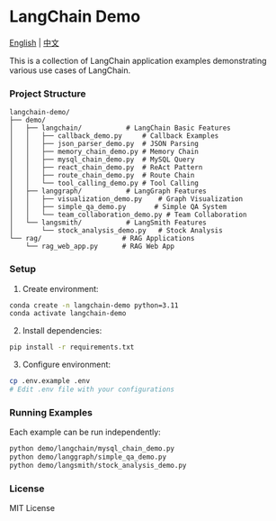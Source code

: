 # LangChain Demo

[English](README_EN.md) | [中文](README.md)

This is a collection of LangChain application examples demonstrating various use cases of LangChain.

### Project Structure

```
langchain-demo/
├── demo/
│   ├── langchain/           # LangChain Basic Features
│   │   ├── callback_demo.py     # Callback Examples
│   │   ├── json_parser_demo.py  # JSON Parsing
│   │   ├── memory_chain_demo.py # Memory Chain
│   │   ├── mysql_chain_demo.py  # MySQL Query
│   │   ├── react_chain_demo.py  # ReAct Pattern
│   │   ├── route_chain_demo.py  # Route Chain
│   │   └── tool_calling_demo.py # Tool Calling
│   ├── langgraph/           # LangGraph Features
│   │   ├── visualization_demo.py    # Graph Visualization
│   │   ├── simple_qa_demo.py       # Simple QA System
│   │   └── team_collaboration_demo.py # Team Collaboration
│   └── langsmith/           # LangSmith Features
│       └── stock_analysis_demo.py   # Stock Analysis
└── rag/                    # RAG Applications
    └── rag_web_app.py      # RAG Web App
```

### Setup

1. Create environment:
```bash
conda create -n langchain-demo python=3.11
conda activate langchain-demo
```

2. Install dependencies:
```bash
pip install -r requirements.txt
```

3. Configure environment:
```bash
cp .env.example .env
# Edit .env file with your configurations
```

### Running Examples

Each example can be run independently:

```bash
python demo/langchain/mysql_chain_demo.py
python demo/langgraph/simple_qa_demo.py
python demo/langsmith/stock_analysis_demo.py
```

### License

MIT License 